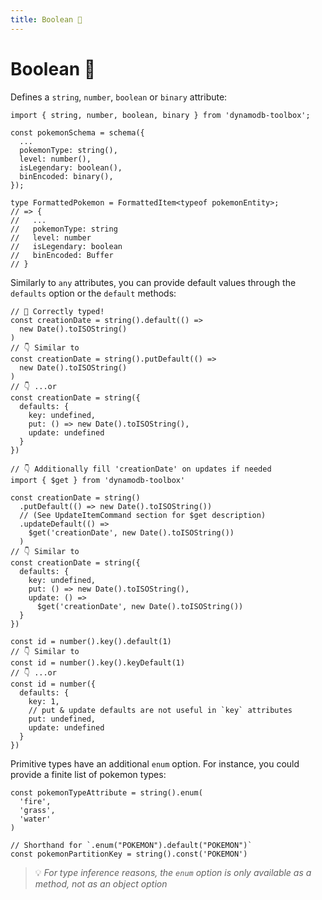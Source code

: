 ```yaml
---
title: Boolean 👷
---
```


# Boolean 👷

Defines a `string`, `number`, `boolean` or `binary` attribute:

```tsx
import { string, number, boolean, binary } from 'dynamodb-toolbox';

const pokemonSchema = schema({
  ...
  pokemonType: string(),
  level: number(),
  isLegendary: boolean(),
  binEncoded: binary(),
});

type FormattedPokemon = FormattedItem<typeof pokemonEntity>;
// => {
//   ...
//   pokemonType: string
//   level: number
//   isLegendary: boolean
//   binEncoded: Buffer
// }
```

Similarly to `any` attributes, you can provide default values through the `defaults` option or the `default` methods:

```tsx
// 🙌 Correctly typed!
const creationDate = string().default(() =>
  new Date().toISOString()
)
// 👇 Similar to
const creationDate = string().putDefault(() =>
  new Date().toISOString()
)
// 👇 ...or
const creationDate = string({
  defaults: {
    key: undefined,
    put: () => new Date().toISOString(),
    update: undefined
  }
})

// 👇 Additionally fill 'creationDate' on updates if needed
import { $get } from 'dynamodb-toolbox'

const creationDate = string()
  .putDefault(() => new Date().toISOString())
  // (See UpdateItemCommand section for $get description)
  .updateDefault(() =>
    $get('creationDate', new Date().toISOString())
  )
// 👇 Similar to
const creationDate = string({
  defaults: {
    key: undefined,
    put: () => new Date().toISOString(),
    update: () =>
      $get('creationDate', new Date().toISOString())
  }
})

const id = number().key().default(1)
// 👇 Similar to
const id = number().key().keyDefault(1)
// 👇 ...or
const id = number({
  defaults: {
    key: 1,
    // put & update defaults are not useful in `key` attributes
    put: undefined,
    update: undefined
  }
})
```

Primitive types have an additional `enum` option. For instance, you could provide a finite list of pokemon types:

```tsx
const pokemonTypeAttribute = string().enum(
  'fire',
  'grass',
  'water'
)

// Shorthand for `.enum("POKEMON").default("POKEMON")`
const pokemonPartitionKey = string().const('POKEMON')
```

> 💡 _For type inference reasons, the `enum` option is only available as a method, not as an object option_
